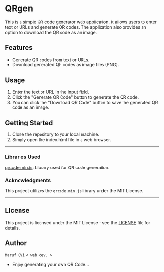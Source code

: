 # QRgen

This is a simple QR code generator web application. It allows users to enter text or URLs and generate QR codes. The application also provides an option to download the QR code as an image.

## Features

- Generate QR codes from text or URLs.
- Download generated QR codes as image files (PNG).

## Usage

1. Enter the text or URL in the input field.
2. Click the "Generate QR Code" button to generate the QR code.
4. You can click the "Download QR Code" button to save the generated QR code as an image.

## Getting Started

1. Clone the repository to your local machine.
2. Simply open the index.html file in a web browser.

---

### Libraries Used

[qrcode.min.js](https://github.com/davidshimjs/qrcodejs): Library used for QR code generation.

### Acknowledgments

This project utilizes the `qrcode.min.js` library under the MIT License.

---

## License

This project is licensed under the MIT License - see the [LICENSE](LICENSE) file for details.

## Author

`Maruf OVi`
`< web dev. >`

- Enjoy generating your own QR Code...
